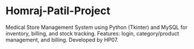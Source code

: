 # Homraj-Patil-Project
Medical Store Management System using Python (Tkinter) and MySQL for inventory, billing, and stock tracking. Features: login, category/product management, and billing. Developed by HP07.
